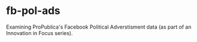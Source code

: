 # fb-pol-ads
Examining ProPublica's Facebook Political Adverstisment data (as part of an Innovation in Focus series).
